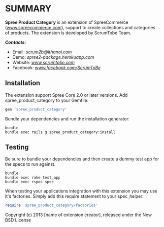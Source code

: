 SUMMARY
====================


**Spree Product Category** is an extension of SpreeCommerce (www.spreecommerce.com), support to create collections and categories of products.
The extension is developed by ScrumTobe Team.

***Contacts:***
- Email: *scrum2b@ithanoi.com*
- Demo: *spree2-package.herokuapp.com*
- Website: *www.scrumtobe.com*
- Facebook: *www.facebook.com/ScrumToBe*


Installation
------------

The extension support Spree Core 2.0 or later versions.
Add spree_product_category to your Gemfile:

```ruby
gem 'spree_product_category'
```

Bundle your dependencies and run the installation generator:

```shell
bundle
bundle exec rails g spree_product_category:install
```

Testing
-------

Be sure to bundle your dependencies and then create a dummy test app for the specs to run against.

```shell
bundle
bundle exec rake test_app
bundle exec rspec spec
```

When testing your applications integration with this extension you may use it's factories.
Simply add this require statement to your spec_helper:

```ruby
require 'spree_product_category/factories'
```

Copyright (c) 2013 [name of extension creator], released under the New BSD License
